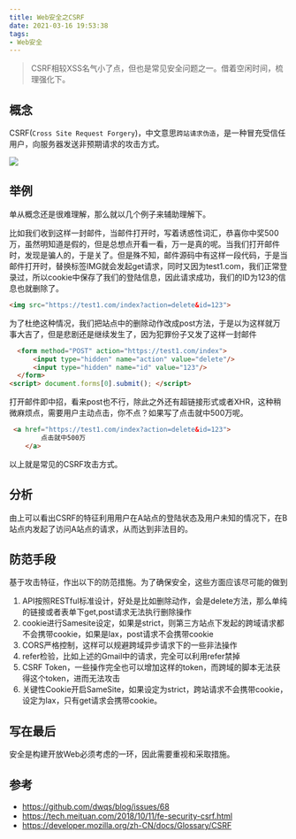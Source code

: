 ```yaml
---
title: Web安全之CSRF
date: 2021-03-16 19:53:38
tags:
- Web安全
---
```


> CSRF相较XSS名气小了点，但也是常见安全问题之一。借着空闲时间，梳理强化下。

## 概念

CSRF(`Cross Site Request Forgery`)，中文意思`跨站请求伪造`，是一种冒充受信任用户，向服务器发送非预期请求的攻击方式。

![](https://static.1991421.cn/2021/2021-03-16-224329.jpeg)

## 举例

单从概念还是很难理解，那么就以几个例子来辅助理解下。

比如我们收到这样一封邮件，当邮件打开时，写着诱惑性词汇，恭喜你中奖500万，虽然明知道是假的，但是总想点开看一看，万一是真的呢。当我们打开邮件时，发现是骗人的，于是关了。但是殊不知，邮件源码中有这样一段代码，于是当邮件打开时，替换标签IMG就会发起get请求，同时又因为test1.com，我们正常登录过，所以cookie中保存了我们的登陆信息，因此请求成功，我们的ID为123的信息也就删除了。

```html
<img src="https://test1.com/index?action=delete&id=123">
```

为了杜绝这种情况，我们把站点中的删除动作改成post方法，于是以为这样就万事大吉了，但是悲剧还是继续发生了，因为犯罪份子又发了这样一封邮件

```html
  <form method="POST" action="https://test1.com/index">
      <input type="hidden" name="action" value="delete"/>
      <input type="hidden" name="id" value="123"/>
  </form>
<script> document.forms[0].submit(); </script> 
```

打开邮件即中招，看来post也不行，除此之外还有超链接形式或者XHR，这种稍微麻烦点，需要用户主动点击，你不点？如果写了点击就中500万呢。

```html
 <a href="https://test1.com/index?action=delete&id=123">
        点击就中500万
    </a>
```

以上就是常见的CSRF攻击方式。



## 分析

由上可以看出CSRF的特征利用用户在A站点的登陆状态及用户未知的情况下，在B站点内发起了访问A站点的请求，从而达到非法目的。



## 防范手段

基于攻击特征，作出以下的防范措施。为了确保安全，这些方面应该尽可能的做到

1. API按照RESTful标准设计，好处是比如删除动作，会是delete方法，那么单纯的链接或者表单下get,post请求无法执行删除操作
2. cookie进行Samesite设定，如果是strict，则第三方站点下发起的跨域请求都不会携带cookie，如果是lax，post请求不会携带cookie
3. CORS严格控制，这样可以规避跨域异步请求下的一些非法操作
4. refer检验，比如上述的Gmail中的请求，完全可以利用refer禁掉
5. CSRF Token，一些操作完全也可以增加这样的token，而跨域的脚本无法获得这个token，进而无法攻击
6. 关键性Cookie开启SameSite，如果设定为strict，跨站请求不会携带cookie，设定为lax，只有get请求会携带cookie。





## 写在最后

安全是构建开放Web必须考虑的一环，因此需要重视和采取措施。



## 参考

- https://github.com/dwqs/blog/issues/68
- https://tech.meituan.com/2018/10/11/fe-security-csrf.html
- https://developer.mozilla.org/zh-CN/docs/Glossary/CSRF